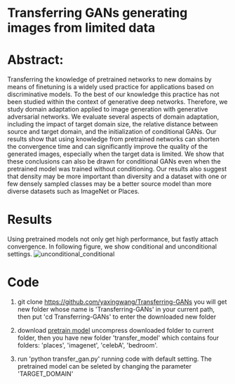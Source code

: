 # Transferring GANs generating images from limited data
# Abstract: 
Transferring the knowledge of pretrained networks to new domains by means of finetuning is a widely used practice for applications based on discriminative models. To the best of our knowledge this practice has not been studied within the context of generative deep networks. Therefore, we study domain adaptation applied to image generation with generative adversarial networks. We evaluate several aspects of domain adaptation, including the impact of target domain size, the relative distance between source and target domain, and the initialization of conditional GANs. Our results show that using knowledge from pretrained networks can shorten the convergence time and can significantly improve the quality of the generated images, especially when the target data is limited. We show that these conclusions can also be drawn for conditional GANs even when the pretrained model was trained without conditioning. Our results also suggest that density may be more important than diversity and a dataset with one or few densely sampled classes may be a better source model than more diverse datasets such as ImageNet or Places.
# Results 
Using pretrained models not only get high performance, but fastly attach convergence. In following figure, we show conditional and unconditional settings.
![unconditional_conditional](https://user-images.githubusercontent.com/16056485/40908899-5d8484be-67e8-11e8-894c-d4b19a54e48c.png)

# Code
1. git clone https://github.com/yaxingwang/Transferring-GANs
    you will get new folder whose name is 'Transferring-GANs' in your current path, then put 'cd Transferring-GANs' to enter the downloaded new folder
    
2. download [pretrain model](https://drive.google.com/drive/folders/1KYzR-NEwKT1582USX31samfZ3JoJ5ija)
    uncompress downloaded folder to current folder, then you have new folder 'transfer_model'  which contains four folders: 'places', 'imagenet', 'celebA', 'bedroom'.
3. run 'python transfer_gan.py'
   running code with default setting. The pretrained model can be seleted by changing the parameter 'TARGET_DOMAIN'
 




